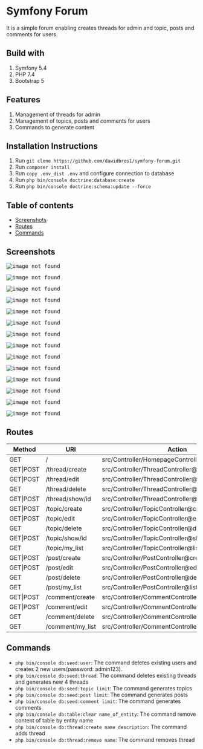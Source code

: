 # Symfony Forum
It is a simple forum enabling creates threads for admin and topic, posts and comments for users.

## Build with
1. Symfony 5.4
2. PHP 7.4
3. Bootstrap 5

## Features
1. Management of threads for admin
2. Management of topics, posts and comments for users
3. Commands to generate content

## Installation Instructions
1. Run `git clone https://github.com/dawidbros1/symfony-forum.git`
2. Run `composer install`
3. Run `copy .env_dist .env` and configure connection to database
4. Run `php bin/console doctrine:database:create`
5. Run `php bin/console doctrine:schema:update --force`

## Table of contents
- [Screenshots](#screenshots)
- [Routes](#routes)
- [Commands](#commands)

## Screenshots
<kbd>

<!-- HomePage -->
![image not found](readme_img/homepage/homepage.png)

![image not found](readme_img/homepage/menu.png)

![image not found](readme_img/homepage/admin.png)

<!-- Thread -->
![image not found](readme_img/thread/create.png)

![image not found](readme_img/thread/show.png)

![image not found](readme_img/thread/show_author.png)

<!-- Topic -->
![image not found](readme_img/topic/create.png)

![image not found](readme_img/topic/edit.png)

![image not found](readme_img/topic/show.png)

<!-- Post -->
![image not found](readme_img/post/create.png)

<!-- Comment -->
![image not found](readme_img/comment/create.png)

<!-- MyList -->
![image not found](readme_img/topic/my_list.png)

![image not found](readme_img/post/my_list.png)

![image not found](readme_img/comment/my_list.png)

</kbd>

## Routes
| Method | URI | Action | Name |
| --- | --- | --- | --- |
| GET | / | src/Controller/HomepageController@index | app_homepage |
| GET\|POST | /thread/create| src/Controller/ThreadController@create | thread_create |
| GET\|POST | /thread/edit| src/Controller/ThreadController@edit | thread_edit |
| GET | /thread/delete| src/Controller/ThreadController@delete | thread_delete |
| GET\|POST | /thread/show/id| src/Controller/ThreadController@show | thread_show |
| GET\|POST | /topic/create| src/Controller/TopicController@create | topic_create |
| GET\|POST | /topic/edit| src/Controller/TopicController@edit | topic_edit |
| GET | /topic/delete| src/Controller/TopicController@delete | topic_delete |
| GET\|POST | /topic/show/id| src/Controller/TopicController@show | topic_show |
| GET | /topic/my_list| src/Controller/TopicController@listMyTopics | topic_my_list |
| GET\|POST | /post/create| src/Controller/PostController@create | post_create |
| GET\|POST | /post/edit| src/Controller/PostController@edit | post_edit |
| GET | /post/delete| src/Controller/PostController@delete | post_delete |
| GET | /post/my_list| src/Controller/PostController@listMyPosts | post_my_list |
| GET\|POST | /comment/create| src/Controller/CommentController@create | comment_create |
| GET\|POST | /comment/edit| src/Controller/CommentController@edit | comment_edit |
| GET | /comment/delete| src/Controller/CommentController@delete | comment_delete |
| GET | /comment/my_list| src/Controller/CommentController@listMyComments | comment_my_list |

## Commands
* `php bin/console db:seed:user`: The command deletes existing users and creates 2 new users(password: admin123).
* `php bin/console db:seed:thread`: The command deletes existing threads and generates new 4 threads
* `php bin/console db:seed:topic limit`: The command generates topics
* `php bin/console db:seed:post limit`: The command generates posts
* `php bin/console db:seed:comment limit`: The command generates comments
* `php bin/console db:table:clear name_of_entity`: The command remove content of table by entity name
* `php bin/console db:thread:create name description`: The command adds thread
* `php bin/console db:thread:remove name`: The command removes thread
